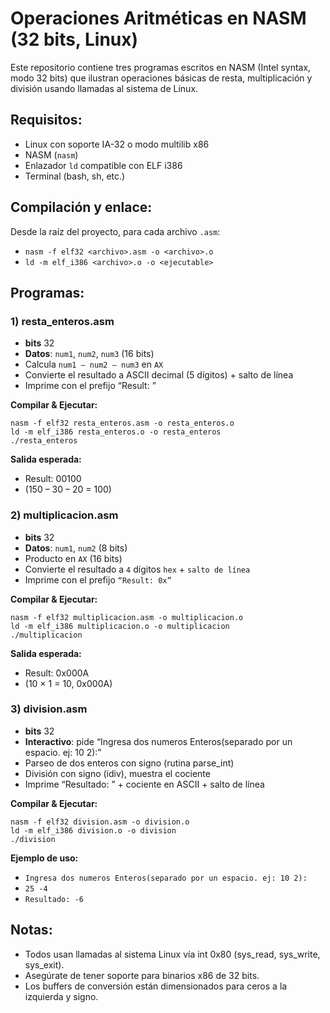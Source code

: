 # Operaciones Aritméticas en NASM (32 bits, Linux)

Este repositorio contiene tres programas escritos en NASM (Intel syntax, modo 32 bits) que ilustran operaciones básicas de resta, multiplicación y división usando llamadas al sistema de Linux.

## Requisitos:
- Linux con soporte IA-32 o modo multilib x86
- NASM (`nasm`)
- Enlazador `ld` compatible con ELF i386
- Terminal (bash, sh, etc.)

## Compilación y enlace:

Desde la raíz del proyecto, para cada archivo `.asm`:
- `nasm -f elf32 <archivo>.asm -o <archivo>.o`
- `ld -m elf_i386 <archivo>.o -o <ejecutable>`

## Programas:

### 1) resta_enteros.asm
- **bits** 32
- **Datos**: `num1`, `num2`, `num3` (16 bits)
- Calcula `num1 – num2 – num3` en `AX`
- Convierte el resultado a ASCII decimal (5 dígitos) + salto de línea
- Imprime con el prefijo “Result: ”

**Compilar & Ejecutar:**
```
nasm -f elf32 resta_enteros.asm -o resta_enteros.o
ld -m elf_i386 resta_enteros.o -o resta_enteros
./resta_enteros
```

**Salida esperada:**
- Result: 00100
- (150 – 30 – 20 = 100)

### 2) multiplicacion.asm
- **bits** 32
- **Datos**: `num1`, `num2` (8 bits)
- Producto en `AX` (16 bits)
- Convierte el resultado a `4` dígitos `hex` + `salto de línea`
- Imprime con el prefijo `“Result: 0x”`

**Compilar & Ejecutar:**
```
nasm -f elf32 multiplicacion.asm -o multiplicacion.o
ld -m elf_i386 multiplicacion.o -o multiplicacion
./multiplicacion
```

**Salida esperada:**
- Result: 0x000A
- (10 × 1 = 10, 0x000A)

### 3) division.asm
- **bits** 32
- **Interactivo**: pide “Ingresa dos numeros Enteros(separado por un espacio. ej: 10 2):”
- Parseo de dos enteros con signo (rutina parse_int)
- División con signo (idiv), muestra el cociente
- Imprime “Resultado: ” + cociente en ASCII + salto de línea

**Compilar & Ejecutar:**
```
nasm -f elf32 division.asm -o division.o
ld -m elf_i386 division.o -o division
./division
```

**Ejemplo de uso:**
- `Ingresa dos numeros Enteros(separado por un espacio. ej: 10 2):`
- `25 -4`
- `Resultado: -6`

## Notas:
- Todos usan llamadas al sistema Linux vía int 0x80 (sys_read, sys_write, sys_exit).
- Asegúrate de tener soporte para binarios x86 de 32 bits.
- Los buffers de conversión están dimensionados para ceros a la izquierda y signo.
